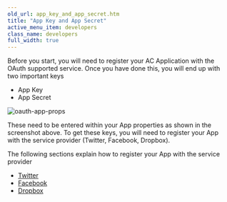 ```yaml
---
old_url: app_key_and_app_secret.htm
title: "App Key and App Secret"
active_menu_item: developers
class_name: developers
full_width: true
---
```



Before you start, you will need to register your AC Application with the OAuth supported service. Once you have done this, you will end up with two important keys

 - App Key
 - App Secret

![oauth-app-props](/img/docs/oauth-app-props.png)

These need to be entered within your App properties as shown in the screenshot above. To get these keys, you will need to register your App with the service provider (Twitter, Facebook, Dropbox).

The following sections explain how to register your App with the service provider

 - [Twitter](/developers/documentation/product-guide/advanced-features/oauth/app-key-and-app-secret/twitter)
 - [Facebook](/developers/documentation/product-guide/advanced-features/oauth/app-key-and-app-secret/facebook)
 - [Dropbox](/developers/documentation/product-guide/advanced-features/oauth/app-key-and-app-secret/dropbox)

